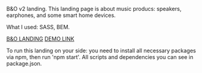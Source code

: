 B&O v2 landing. This landing page is about music producs: speakers, earphones, and some smart home devices.

What I used: SASS, BEM.

[B&O LANDING](https://www.figma.com/file/DtkQmQ797hk0nI4KfMi2Uq/BOSE-New-Version?node-id=6817%3A211&mode=dev)
[DEMO LINK](https://willwildred.github.io/layout_landing-page/)

To run this landing on your side: you need to install all necessary packages via npm, then run 'npm start'.
All scripts and dependencies you can see in package.json.
